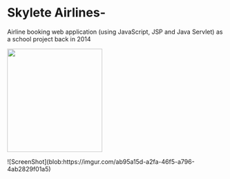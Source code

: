 # Skylete Airlines-
Airline booking web application (using JavaScript, JSP and Java Servlet) as a school project back in 2014
<p>
    <img src="https://i.imgur.com/ygQ8HDk.png" width="220" height="240" />
</p>
![ScreenShot](blob:https://imgur.com/ab95a15d-a2fa-46f5-a796-4ab2829f01a5)
